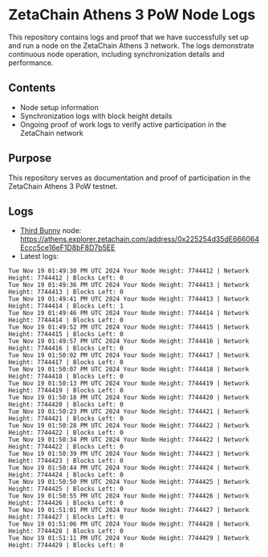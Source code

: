 # ZetaChain Athens 3 PoW Node Logs
This repository contains logs and proof that we have successfully set up and run a node on the ZetaChain Athens 3 network. The logs demonstrate continuous node operation, including synchronization details and performance.

## Contents
- Node setup information
- Synchronization logs with block height details
- Ongoing proof of work logs to verify active participation in the ZetaChain network

## Purpose
This repository serves as documentation and proof of participation in the ZetaChain Athens 3 PoW testnet.

## Logs

- [Third Bunny](https://thirdbunny.xyz/) node: https://athens.explorer.zetachain.com/address/0x225254d35dE666064Eccc5ce16eF1D8bF8D7b5EE
- Latest logs:
```
Tue Nov 19 01:49:30 PM UTC 2024 Your Node Height: 7744412 | Network Height: 7744412 | Blocks Left: 0
Tue Nov 19 01:49:36 PM UTC 2024 Your Node Height: 7744413 | Network Height: 7744413 | Blocks Left: 0
Tue Nov 19 01:49:41 PM UTC 2024 Your Node Height: 7744413 | Network Height: 7744414 | Blocks Left: 1
Tue Nov 19 01:49:46 PM UTC 2024 Your Node Height: 7744414 | Network Height: 7744414 | Blocks Left: 0
Tue Nov 19 01:49:52 PM UTC 2024 Your Node Height: 7744415 | Network Height: 7744415 | Blocks Left: 0
Tue Nov 19 01:49:57 PM UTC 2024 Your Node Height: 7744416 | Network Height: 7744416 | Blocks Left: 0
Tue Nov 19 01:50:02 PM UTC 2024 Your Node Height: 7744417 | Network Height: 7744417 | Blocks Left: 0
Tue Nov 19 01:50:07 PM UTC 2024 Your Node Height: 7744418 | Network Height: 7744418 | Blocks Left: 0
Tue Nov 19 01:50:13 PM UTC 2024 Your Node Height: 7744419 | Network Height: 7744419 | Blocks Left: 0
Tue Nov 19 01:50:18 PM UTC 2024 Your Node Height: 7744420 | Network Height: 7744420 | Blocks Left: 0
Tue Nov 19 01:50:23 PM UTC 2024 Your Node Height: 7744421 | Network Height: 7744421 | Blocks Left: 0
Tue Nov 19 01:50:28 PM UTC 2024 Your Node Height: 7744422 | Network Height: 7744422 | Blocks Left: 0
Tue Nov 19 01:50:34 PM UTC 2024 Your Node Height: 7744422 | Network Height: 7744422 | Blocks Left: 0
Tue Nov 19 01:50:39 PM UTC 2024 Your Node Height: 7744423 | Network Height: 7744423 | Blocks Left: 0
Tue Nov 19 01:50:44 PM UTC 2024 Your Node Height: 7744424 | Network Height: 7744424 | Blocks Left: 0
Tue Nov 19 01:50:50 PM UTC 2024 Your Node Height: 7744425 | Network Height: 7744425 | Blocks Left: 0
Tue Nov 19 01:50:55 PM UTC 2024 Your Node Height: 7744426 | Network Height: 7744426 | Blocks Left: 0
Tue Nov 19 01:51:01 PM UTC 2024 Your Node Height: 7744427 | Network Height: 7744427 | Blocks Left: 0
Tue Nov 19 01:51:06 PM UTC 2024 Your Node Height: 7744428 | Network Height: 7744428 | Blocks Left: 0
Tue Nov 19 01:51:11 PM UTC 2024 Your Node Height: 7744429 | Network Height: 7744429 | Blocks Left: 0
```
